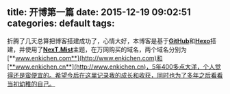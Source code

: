 title: 开博第一篇
date: 2015-12-19 09:02:51
categories: default
tags: 
---
折腾了几天总算把博客搭建成功了，心情大好，本博客是基于[**GitHub**](https://github.com/)和[**Hexo**](https://hexo.io/)搭建，并使用了[**NexT.Mist**](https://github.com/iissnan/hexo-theme-next)主题，在万网购买的域名，两个域名分别为[**www.enkichen.com**](http://www.enkichen.com)和[**www.enkichen.cn**](http://www.enkichen.cn)，5年400多点大洋，个人觉得还是蛮便宜的。希望今后在这里记录我的成长和收获，同时也为了多年之后看看当初幼稚的自己。